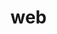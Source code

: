 # web

<!-- 
file:///C:/Users/ewq78/Desktop/Warehouse/bootcamp/camp29/web/2.form.html

?
username=ewq
&
pw=1234 
-->